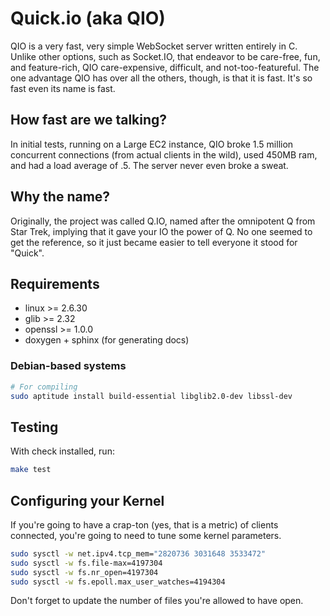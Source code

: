 # Quick.io (aka QIO)

QIO is a very fast, very simple WebSocket server written entirely in C. Unlike other options, such as Socket.IO, that endeavor to be care-free, fun, and feature-rich, QIO care-expensive, difficult, and not-too-featureful. The one advantage QIO has over all the others, though, is that it is fast. It's so fast even its name is fast.

## How fast are we talking?

In initial tests, running on a Large EC2 instance, QIO broke 1.5 million concurrent connections (from actual clients in the wild), used 450MB ram, and had a load average of .5.  The server never even broke a sweat.

## Why the name?

Originally, the project was called Q.IO, named after the omnipotent Q from Star Trek, implying that it gave your IO the power of Q. No one seemed to get the reference, so it just became easier to tell everyone it stood for "Quick".

## Requirements

* linux >= 2.6.30
* glib >= 2.32
* openssl >= 1.0.0
* doxygen + sphinx (for generating docs)

### Debian-based systems

```bash
# For compiling
sudo aptitude install build-essential libglib2.0-dev libssl-dev
```

## Testing

With check installed, run:

```bash
make test
```

## Configuring your Kernel

If you're going to have a crap-ton (yes, that is a metric) of clients connected, you're going to need to tune some kernel parameters.

```bash
sudo sysctl -w net.ipv4.tcp_mem="2820736 3031648 3533472"
sudo sysctl -w fs.file-max=4197304
sudo sysctl -w fs.nr_open=4197304
sudo sysctl -w fs.epoll.max_user_watches=4194304
```

Don't forget to update the number of files you're allowed to have open.
